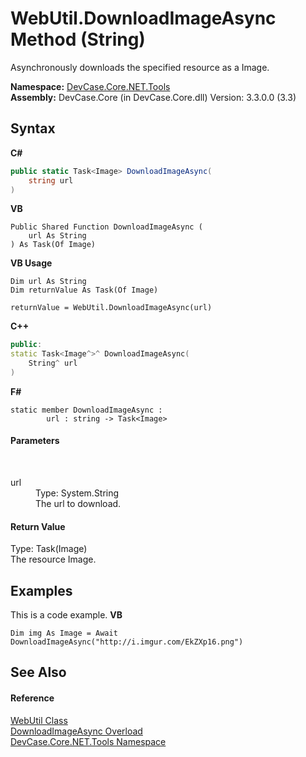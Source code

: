 # WebUtil.DownloadImageAsync Method (String)
 

Asynchronously downloads the specified resource as a Image.

**Namespace:**&nbsp;<a href="N_DevCase_Core_NET_Tools">DevCase.Core.NET.Tools</a><br />**Assembly:**&nbsp;DevCase.Core (in DevCase.Core.dll) Version: 3.3.0.0 (3.3)

## Syntax

**C#**<br />
``` C#
public static Task<Image> DownloadImageAsync(
	string url
)
```

**VB**<br />
``` VB
Public Shared Function DownloadImageAsync ( 
	url As String
) As Task(Of Image)
```

**VB Usage**<br />
``` VB Usage
Dim url As String
Dim returnValue As Task(Of Image)

returnValue = WebUtil.DownloadImageAsync(url)
```

**C++**<br />
``` C++
public:
static Task<Image^>^ DownloadImageAsync(
	String^ url
)
```

**F#**<br />
``` F#
static member DownloadImageAsync : 
        url : string -> Task<Image> 

```


#### Parameters
&nbsp;<dl><dt>url</dt><dd>Type: System.String<br />The url to download.</dd></dl>

#### Return Value
Type: Task(Image)<br />The resource Image.

## Examples
This is a code example. 
**VB**<br />
``` VB
Dim img As Image = Await DownloadImageAsync("http://i.imgur.com/EkZXp16.png")
```


## See Also


#### Reference
<a href="T_DevCase_Core_NET_Tools_WebUtil">WebUtil Class</a><br /><a href="Overload_DevCase_Core_NET_Tools_WebUtil_DownloadImageAsync">DownloadImageAsync Overload</a><br /><a href="N_DevCase_Core_NET_Tools">DevCase.Core.NET.Tools Namespace</a><br />